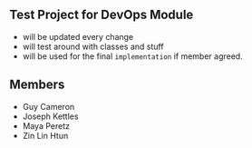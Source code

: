 ## Test Project for DevOps Module
- will be updated every change
- will test around with classes and stuff
- will be used for the final `implementation` if member agreed.  

## Members
- Guy Cameron
- Joseph Kettles
- Maya Peretz
- Zin Lin Htun